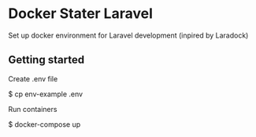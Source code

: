 # Docker Stater Laravel

  Set up docker environment for Laravel development (inpired by Laradock)

## Getting started

Create .env file

  $ cp env-example .env

Run containers

  $ docker-compose up